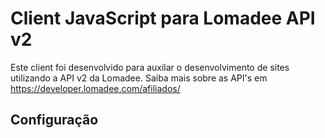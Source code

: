 # Client JavaScript para Lomadee API v2
Este client foi desenvolvido para auxilar o desenvolvimento de sites utilizando a API v2 da Lomadee. Saiba mais sobre as API's em https://developer.lomadee.com/afiliados/

## Configuração

